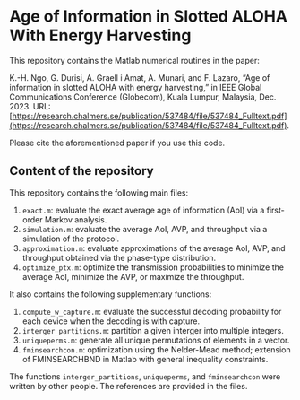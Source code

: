 # Age of Information in Slotted ALOHA With Energy Harvesting

This repository contains the Matlab numerical routines in the paper:

K.-H. Ngo, G. Durisi, A. Graell i Amat, A. Munari, and F. Lazaro, “Age of information in slotted ALOHA with energy harvesting,” in IEEE Global Communications Conference (Globecom), Kuala Lumpur, Malaysia, Dec. 2023. URL: [https://research.chalmers.se/publication/537484/file/537484_Fulltext.pdf](https://research.chalmers.se/publication/537484/file/537484_Fulltext.pdf).

Please cite the aforementioned paper if you use this code.

## Content of the repository

This repository contains the following main files:

1. `exact.m`: evaluate the exact average age of information (AoI) via a first-order Markov analysis.
2. `simulation.m`: evaluate the average AoI, AVP, and throughput via a simulation of the protocol.
3. `approximation.m`: evaluate approximations of the average AoI, AVP, and throughput obtained via the phase-type distribution.
4. `optimize_ptx.m`: optimize the transmission probabilities to minimize the average AoI, minimize the AVP, or maximize the throughput.

It also contains the following supplementary functions:
1. `compute_w_capture.m`: evaluate the successful decoding probability for each device when the decoding is with capture.
2. `interger_partitions.m`: partition a given interger into multiple integers.
3. `uniqueperms.m`: generate all unique permutations of elements in a vector.
4. `fminsearchcon.m`: optimization using the Nelder-Mead method; extension of FMINSEARCHBND in Matlab with general inequality constraints.

The functions `interger_partitions`, `uniqueperms`, and `fminsearchcon` were written by other people. The references are provided in the files.
